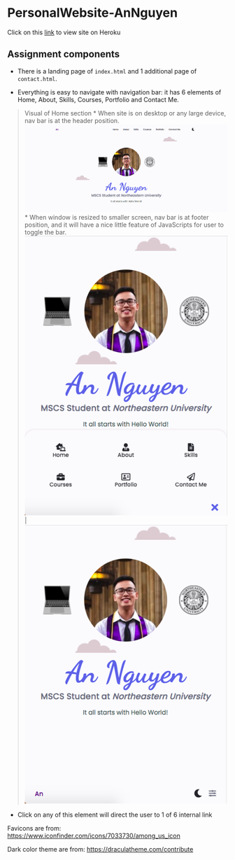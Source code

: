 # PersonalWebsite-AnNguyen

Click on this [link]() to view site on Heroku

## Assignment components

* There is a landing page of `index.html` and 1 additional page of `contact.html`. 

* Everything is easy to navigate with navigation bar: it has 6 elements of Home, About, Skills, Courses, Portfolio and Contact Me.
> Visual of Home section
    * When site is on desktop or any large device, nav bar is at the header position.
    ![Home section](/readme_images/homeFull.png)
    * When window is resized to smaller screen, nav bar is at footer position, and it will have a nice little feature of JavaScripts for user to toggle the bar.
    ![Home Bar Up](readme_images/homeBarUp.png) | ![Home Bar Down](readme_images/homeBarDown.png)

* Click on any of this element will direct the user to 1 of 6 internal link

Favicons are from: https://www.iconfinder.com/icons/7033730/among_us_icon

Dark color theme are from: https://draculatheme.com/contribute

